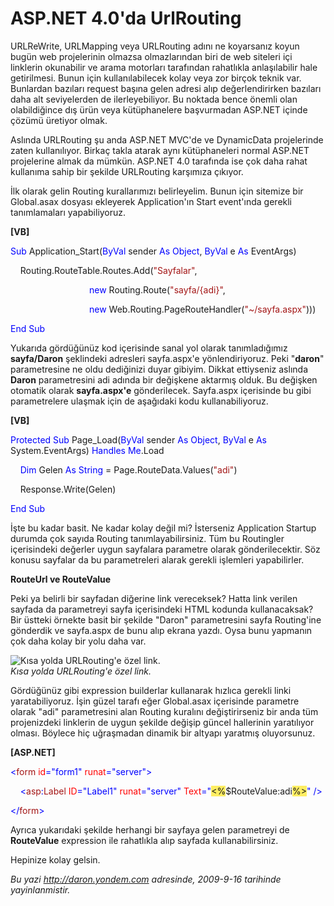 # ASP.NET 4.0'da UrlRouting 

URLReWrite, URLMapping veya URLRouting adını ne koyarsanız koyun bugün
web projelerinin olmazsa olmazlarından biri de web siteleri içi
linklerin okunabilir ve arama motorları tarafından rahatlıkla
anlaşılabilir hale getirilmesi. Bunun için kullanılabilecek kolay veya
zor birçok teknik var. Bunlardan bazıları request başına gelen adresi
alıp değerlendirirken bazıları daha alt seviyelerden de ilerleyebiliyor.
Bu noktada bence önemli olan olabildiğince dış ürün veya kütüphanelere
başvurmadan ASP.NET içinde çözümü üretiyor olmak.

Aslında URLRouting şu anda ASP.NET MVC'de ve DynamicData projelerinde
zaten kullanılıyor. Birkaç takla atarak aynı kütüphaneleri normal
ASP.NET projelerine almak da mümkün. ASP.NET 4.0 tarafında ise çok daha
rahat kullanıma sahip bir şekilde URLRouting karşımıza çıkıyor.

İlk olarak gelin Routing kurallarımızı belirleyelim. Bunun için sitemize
bir Global.asax dosyası ekleyerek Application'ın Start event'ında
gerekli tanımlamaları yapabiliyoruz.

**[VB]**

<span style="color: blue;">Sub</span> Application\_Start(<span
style="color: blue;">ByVal</span> sender <span
style="color: blue;">As</span> <span style="color: blue;">Object</span>,
<span style="color: blue;">ByVal</span> e <span
style="color: blue;">As</span> EventArgs)

    Routing.RouteTable.Routes.Add(<span
style="color: #a31515;">"Sayfalar"</span>,

                                <span style="color: blue;">new</span>
Routing.Route(<span style="color: #a31515;">"sayfa/{adi}"</span>,

                                <span style="color: blue;">new</span>
Web.Routing.PageRouteHandler(<span
style="color: #a31515;">"\~/sayfa.aspx"</span>)))

<span style="color: blue;">End</span> <span
style="color: blue;">Sub</span>

Yukarıda gördüğünüz kod içerisinde sanal yol olarak tanımladığımız
**sayfa/Daron** şeklindeki adresleri sayfa.aspx'e yönlendiriyoruz. Peki
"**daron**" parametresine ne oldu dediğinizi duyar gibiyim. Dikkat
ettiyseniz aslında **Daron** parametresini adi adında bir değişkene
aktarmış olduk. Bu değişken otomatik olarak **sayfa.aspx'e**
gönderilecek. Sayfa.aspx içerisinde bu gibi parametrelere ulaşmak için
de aşağıdaki kodu kullanabiliyoruz.

**[VB]**

<span style="color: blue;">Protected</span> <span
style="color: blue;">Sub</span> Page\_Load(<span
style="color: blue;">ByVal</span> sender <span
style="color: blue;">As</span> <span style="color: blue;">Object</span>,
<span style="color: blue;">ByVal</span> e <span
style="color: blue;">As</span> System.EventArgs) <span
style="color: blue;">Handles</span> <span
style="color: blue;">Me</span>.Load

    <span style="color: blue;">Dim</span> Gelen <span
style="color: blue;">As</span> <span style="color: blue;">String</span>
= Page.RouteData.Values(<span style="color: #a31515;">"adi"</span>)

    Response.Write(Gelen)

<span style="color: blue;">End</span> <span
style="color: blue;">Sub</span>

İşte bu kadar basit. Ne kadar kolay değil mi? İsterseniz Application
Startup durumda çok sayıda Routing tanımlayabilirsiniz. Tüm bu
Routingler içerisindeki değerler uygun sayfalara parametre olarak
gönderilecektir. Söz konusu sayfalar da bu parametreleri alarak gerekli
işlemleri yapabilirler.

**RouteUrl ve RouteValue**

Peki ya belirli bir sayfadan diğerine link vereceksek? Hatta link
verilen sayfada da parametreyi sayfa içerisindeki HTML kodunda
kullanacaksak? Bir üstteki örnekte basit bir şekilde "Daron"
parametresini sayfa Routing'ine gönderdik ve sayfa.aspx de bunu alıp
ekrana yazdı. Oysa bunu yapmanın çok daha kolay bir yolu daha var.

![Kısa yolda URLRouting'e özel
link.](media/ASP_NET_4_0_da_UrlRouting/15092009_1.gif)\
*Kısa yolda URLRouting'e özel link.*

Gördüğünüz gibi expression builderlar kullanarak hızlıca gerekli linki
yaratabiliyoruz. İşin güzel tarafı eğer Global.asax içerisinde parametre
olarak "adi" parametresini alan Routing kuralını değiştirirseniz bir
anda tüm projenizdeki linklerin de uygun şekilde değişip güncel
hallerinin yaratılıyor olması. Böylece hiç uğraşmadan dinamik bir
altyapı yaratmış oluyorsunuz.

**[ASP.NET]**

<span style="color: blue;">\<</span><span
style="color: #a31515;">form</span> <span
style="color: red;">id</span><span style="color: blue;">="form1"</span>
<span style="color: red;">runat</span><span
style="color: blue;">="server"\></span>

    <span style="color: blue;">\<</span><span
style="color: #a31515;">asp</span><span
style="color: blue;">:</span><span style="color: #a31515;">Label</span>
<span style="color: red;">ID</span><span
style="color: blue;">="Label1"</span> <span
style="color: red;">runat</span><span
style="color: blue;">="server"</span> <span
style="color: red;">Text</span><span style="color: blue;">="</span><span
style="background: #ffee62;">\<%</span>\$RouteValue:adi<span
style="background: #ffee62;">%\></span><span
style="color: blue;">"</span> <span style="color: blue;">/\></span>

<span style="color: blue;">\</</span><span
style="color: #a31515;">form</span><span style="color: blue;">\></span>

Ayrıca yukarıdaki şekilde herhangi bir sayfaya gelen parametreyi de
**RouteValue** expression ile rahatlıkla alıp sayfada kullanabilirsiniz.

Hepinize kolay gelsin.


*Bu yazi http://daron.yondem.com adresinde, 2009-9-16 tarihinde yayinlanmistir.*